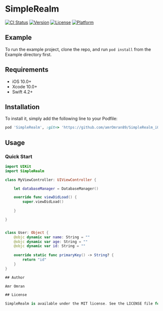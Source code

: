 # SimpleRealm

[![CI Status](https://img.shields.io/travis/amr.omraan@icloud.com/SimpleRealm.svg?style=flat)](https://travis-ci.org/amr.omraan@icloud.com/SimpleRealm)
[![Version](https://img.shields.io/cocoapods/v/SimpleRealm.svg?style=flat)](https://cocoapods.org/pods/SimpleRealm)
[![License](https://img.shields.io/cocoapods/l/SimpleRealm.svg?style=flat)](https://cocoapods.org/pods/SimpleRealm)
[![Platform](https://img.shields.io/cocoapods/p/SimpleRealm.svg?style=flat)](https://cocoapods.org/pods/SimpleRealm)

## Example

To run the example project, clone the repo, and run `pod install` from the Example directory first.

## Requirements
- iOS 10.0+
- Xcode 10.0+
- Swift 4.2+
## Installation

To install 
it, simply add the following line to your Podfile:

```ruby
pod 'SimpleRealm', :git=> 'https://github.com/amrOmran89/SimpleRealm_iOS.git'
```


## Usage

### Quick Start

```swift
import UIKit
import SimpleRealm

class MyViewController: UIViewController {

    let databaseManager = DatabaseManager()

    override func viewDidLoad() {
        super.viewDidLoad()
        
    }

}


class User: Object {    
    @objc dynamic var name: String = ""
    @objc dynamic var age: String = ""
    @objc dynamic var id: String = ""
    
    override static func primaryKey() -> String? {
        return "id"
    }
}

## Author

Amr Omran

## License

SimpleRealm is available under the MIT license. See the LICENSE file for more info.
